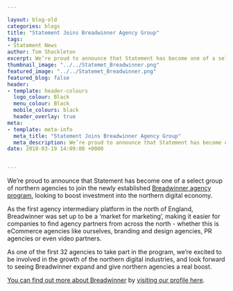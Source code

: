```yaml
--- 

layout: blog-old
categories: blogs
title: "Statement Joins Breadwinner Agency Group"
tags:
- Statement News
author: Tom Shackleton
excerpt: We’re proud to announce that Statement has become one of a select group of northern agencies to join the newly established Breadwinner agency program, looking to boost investment into the northern digital economy.
thumbnail_image: "../../Statemet_Breadwinner.png"
featured_image: "../../Statemet_Breadwinner.png"
featured_blog: false
header:
- template: header-colours
  logo_colour: Black
  menu_colour: Black
  mobile_colours: black
  header_overlay: true
meta:
- template: meta-info
  meta_title: "Statement Joins Breadwinner Agency Group"
  meta_description: We’re proud to announce that Statement has become one of a select group of northern agencies to join the newly established Breadwinner agency program, looking to boost investment into the northern digital economy.
date: 2018-03-19 14:09:00 +0000


--- 
```

We’re proud to announce that Statement has become one of a select group of northern agencies to join the newly established [Breadwinner agency program](https://breadwinneragencies.com/), looking to boost investment into the northern digital economy.

As the first agency intermediary platform in the north of England, Breadwinner was set up to be a ‘market for marketing’, making it easier for companies to find agency partners from across the north - whether this is eCommerce agencies like ourselves, branding and design agencies, PR agencies or even video partners.

As one of the first 32 agencies to take part in the program, we’re excited to be involved in the growth of the northern digital industries, and look forward to seeing Breadwinner expand and give northern agencies a real boost.

[You can find out more about Breadwinner](https://breadwinneragencies.com/) by [visiting our profile here](https://breadwinneragencies.com/agencies/statement/).